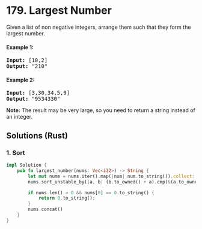 # 179. Largest Number
Given a list of non negative integers, arrange them such that they form the largest number.

#### Example 1:
<pre>
<strong>Input:</strong> [10,2]
<strong>Output:</strong> "210"
</pre>

#### Example 2:
<pre>
<strong>Input:</strong> [3,30,34,5,9]
<strong>Output:</strong> "9534330"
</pre>

**Note:** The result may be very large, so you need to return a string instead of an integer.

## Solutions (Rust)

### 1. Sort
```Rust
impl Solution {
    pub fn largest_number(nums: Vec<i32>) -> String {
        let mut nums = nums.iter().map(|num| num.to_string()).collect::<Vec<_>>();
        nums.sort_unstable_by(|a, b| (b.to_owned() + a).cmp(&(a.to_owned() + b)));

        if nums.len() > 0 && nums[0] == 0.to_string() {
            return 0.to_string();
        }
        nums.concat()
    }
}
```
